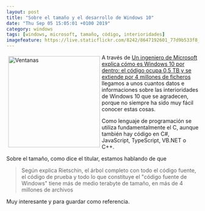 ```yaml
--- 
layout: post
title: "Sobre el tamaño y el desarrollo de Windows 10"
date: "Thu Sep 05 15:05:01 +0100 2019"
category: windows
tags: [windows, microsoft, tamaño, código, interioridades]
imagefeature: https://live.staticflickr.com/8242/8647192601_77d9b533f8_m.jpg
---
```


<a href="https://www.flickr.com/photos/fernand0/8647192601" title="Ventanas"><img src="https://live.staticflickr.com/8242/8647192601_77d9b533f8_m.jpg" width="240"  alt="Ventanas" style="float:left; margin:5px"></a>
A través de [Un ingeniero de Microsoft explica cómo es Windows 10 por dentro: el código ocupa 0,5 TB y se extiende por 4 millones de ficheros](https://www.genbeta.com/windows/ingeniero-microsoft-explica-como-windows-10-dentro-codigo-ocupa-0-5-tb-se-extienda-4-millones-ficheros) llegamos a unos cuantos datos e informaciones sobre las interioridades de Windows 10 que se agradecen, porque no siempre ha sido muy fácil conocer estas cosas.

Como lenguaje de programación se utiliza fundamentalmente el C, aunque también hay código en  C#, JavaScript, TypeScript, VB.NET o C++.

Sobre el tamaño, como dice el titular, estamos hablando de que

> Según explica Rietschin, el árbol completo con todo el código fuente, el código de prueba y todo lo que constituye el "código fuente de Windows" tiene más de medio terabyte de tamaño, en más de 4 millones de archivos

Muy interesante y para guardar como referencia.
